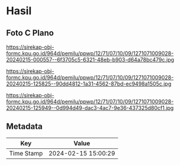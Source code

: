 # Hasil

## Foto C Plano

https://sirekap-obj-formc.kpu.go.id/964d/pemilu/ppwp/12/71/07/10/09/1271071009028-20240215-000557--6f3705c5-6321-48eb-b903-d64a78bc479c.jpg

https://sirekap-obj-formc.kpu.go.id/964d/pemilu/ppwp/12/71/07/10/09/1271071009028-20240215-125825--90dd4812-1a31-4562-87bd-ec9498a1505c.jpg

https://sirekap-obj-formc.kpu.go.id/964d/pemilu/ppwp/12/71/07/10/09/1271071009028-20240215-125949--0d994d49-dac3-4ac7-9e36-437325d80cf1.jpg


## Metadata

| Key        | Value               |
| ---------- | ------------------- |
| Time Stamp | 2024-02-15 15:00:29 |



